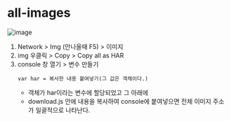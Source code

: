 # all-images

![image](https://github.com/leegowoon/all-images/assets/145514701/6d3eef90-b064-4a0e-b384-b178b4880965)
1. Network > Img (안나올때 F5) > 이미지
2. img 우클릭 > Copy > Copy all as HAR
3. console 창 열기 > 변수 만들기
   ```
   var har = 복사한 내용 붙여넣기(그 값은 객체이다.)
   ```
   - 객체가 har이라는 변수에 할당되었고 그 아래에
   - download.js 안에 내용을 복사하여 console에 붙여넣으면 전체 이미지 주소가 일괄적으로 나타난다.
